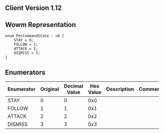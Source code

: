 ## Client Version 1.12

## Wowm Representation
```rust,ignore
enum PetCommandState : u8 {
    STAY = 0;    
    FOLLOW = 1;    
    ATTACK = 2;    
    DISMISS = 3;    
}

```
## Enumerators
| Enumerator | Original | Decimal Value | Hex Value | Description | Comment |
| --------- | -------- | ------------- | --------- | ----------- | ------- |
| STAY | 0 | 0 | 0x0 |  |  |
| FOLLOW | 1 | 1 | 0x1 |  |  |
| ATTACK | 2 | 2 | 0x2 |  |  |
| DISMISS | 3 | 3 | 0x3 |  |  |
